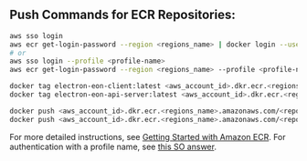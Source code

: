 ## Push Commands for ECR Repositories:

```bash
aws sso login
aws ecr get-login-password --region <regions_name> | docker login --username AWS --password-stdin <aws_account_id>.dkr.ecr.<regions_name>.amazonaws.com
# or
aws sso login --profile <profile-name>
aws ecr get-login-password --region <regions_name> --profile <profile-name> | docker login --username AWS --password-stdin <aws_account_id>.dkr.ecr.<regions_name>.amazonaws.com
```

```bash
docker tag electron-eon-client:latest <aws_account_id>.dkr.ecr.<regions_name>.amazonaws.com/<repo-name-1>:latest
docker tag electron-eon-api-server:latest <aws_account_id>.dkr.ecr.<regions_name>.amazonaws.com/<repo-name-2>:latest
```

```bash
docker push <aws_account_id>.dkr.ecr.<regions_name>.amazonaws.com/<repo-name-1>:latest
docker push <aws_account_id>.dkr.ecr.<regions_name>.amazonaws.com/<repo-name-2>:latest
```

For more detailed instructions, see [Getting Started with Amazon ECR](https://docs.aws.amazon.com/AmazonECR/latest/userguide/getting-started-cli.html).
For authentication with a profile name, see [this SO answer](https://stackoverflow.com/questions/54232443/problem-in-getting-result-from-aws-ecr-get-login/54234613#54234613).
